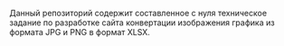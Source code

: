 Данный репозиторий содержит составленное с нуля техническое задание по разработке сайта конвертации изображения графика из формата JPG и PNG в формат XLSX.